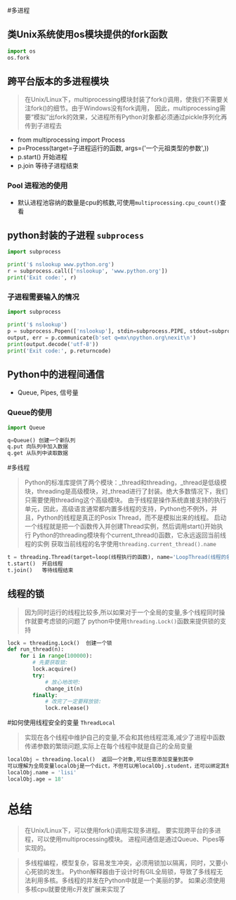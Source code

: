 #多进程
## 类Unix系统使用os模块提供的fork函数
```python
import os
os.fork

```

## 跨平台版本的多进程模块
> 在Unix/Linux下，multiprocessing模块封装了fork()调用，使我们不需要关注fork()的细节。由于Windows没有fork调用，
> 因此，multiprocessing需要“模拟”出fork的效果，父进程所有Python对象都必须通过pickle序列化再传到子进程去

- from multiprocessing import Process
- p=Process(target=子进程运行的函数, args=('一个元祖类型的参数',))
- p.start()  开始进程
- p.join     等待子进程结束

### Pool 进程池的使用
- 默认进程池容纳的数量是cpu的核数,可使用`multiprocessing.cpu_count()`查看

## python封装的子进程 `subprocess`
```Python
import subprocess

print('$ nslookup www.python.org')
r = subprocess.call(['nslookup', 'www.python.org'])
print('Exit code:', r)
```

### 子进程需要输入的情况
```Python
import subprocess

print('$ nslookup')
p = subprocess.Popen(['nslookup'], stdin=subprocess.PIPE, stdout=subprocess.PIPE, stderr=subprocess.PIPE)
output, err = p.communicate(b'set q=mx\npython.org\nexit\n')
print(output.decode('utf-8'))
print('Exit code:', p.returncode)
```

## Python中的进程间通信
- Queue, Pipes, 信号量

### Queue的使用
```python
import Queue

q=Queue() 创建一个新队列
q.put 向队列中加入数据
q.get 从队列中读取数据
```

#多线程
> Python的标准库提供了两个模块：_thread和threading，_thread是低级模块，threading是高级模块，对_thread进行了封装。绝大多数情况下，我们只需要使用threading这个高级模块。
> 由于线程是操作系统直接支持的执行单元，因此，高级语言通常都内置多线程的支持，Python也不例外，并且，Python的线程是真正的Posix Thread，而不是模拟出来的线程。
> 启动一个线程就是把一个函数传入并创建Thread实例，然后调用start()开始执行
> Python的threading模块有个current_thread()函数，它永远返回当前线程的实例
> 获取当前线程的名字使用`threading.current_thread().name`

```Python
t = threading.Thread(target=loop(线程执行的函数), name='LoopThread(线程的名字,方便查看,默认主线程是MainThread, 其他的线程如果不指定名字,就是Thread-1,Thread-2...)')  创建线程
t.start()  开启线程
t.join()   等待线程结束
```

## 线程的锁
> 因为同时运行的线程比较多,所以如果对于一个全局的变量,多个线程同时操作就要考虑锁的问题了
> python中使用`threading.Lock()`函数来提供锁的支持

```Python
lock = threading.Lock()  创建一个锁
def run_thread(n):
    for i in range(100000):
        # 先要获取锁:
        lock.acquire()
        try:
            # 放心地改吧:
            change_it(n)
        finally:
            # 改完了一定要释放锁:
            lock.release()
```

#如何使用线程安全的变量 `ThreadLocal`
> 实现在各个线程中维护自己的变量,不会和其他线程混淆,减少了进程中函数传递参数的繁琐问题,实际上在每个线程中就是自己的全局变量

```Python
localObj = threading.local()  返回一个对象,可以任意添加变量到其中
可以理解为全局变量localObj是一个dict，不但可以用localObj.student，还可以绑定其他变量，如localObj.teacher等等。
localObj.name = 'lisi'
localObj.age = 18'
```

# 总结
> 在Unix/Linux下，可以使用fork()调用实现多进程。
> 要实现跨平台的多进程，可以使用multiprocessing模块。
> 进程间通信是通过Queue、Pipes等实现的。

> 多线程编程，模型复杂，容易发生冲突，必须用锁加以隔离，同时，又要小心死锁的发生。
> Python解释器由于设计时有GIL全局锁，导致了多线程无法利用多核。多线程的并发在Python中就是一个美丽的梦。 如果必须使用多核cpu就要使用c开发扩展来实现了